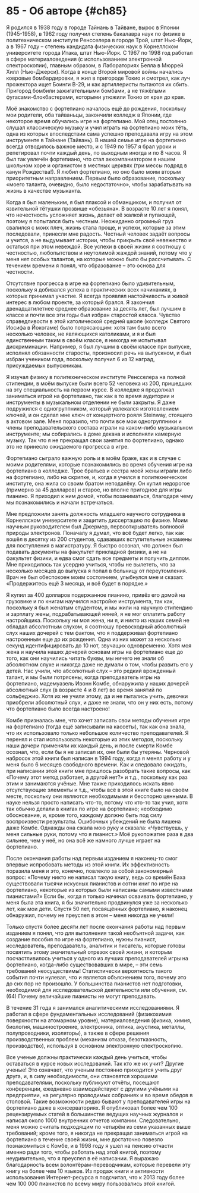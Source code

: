 # 85 - Об авторе {#ch85}

Я родился в 1938 году в городе Тайнань в Тайване, вырос в Японии (1945-1958), в 1962 году получил степень бакалавра наук по физике в политехническом институте Ренсселера в городе Трой, штат Нью-Йорк, а в 1967 году – степень кандидата физических наук в Корнеллском университете города Итака, штат Нью-Йорк. С 1967 по 1998 год работал в сфере материаловедения (с использованием электронной спектроскопии), главным образом, в Лабораториях Белла в Мюррей Хилл (Нью-Джерси). Когда в конце Второй мировой войны начались ковровые бомбардировки, я жил в пригороде Токио и смотрел, как луч прожектора ищет Боинги B-29, и как артиллеристы пытаются их сбить. Пригород бомбили зажигательными бомбами, а не тяжёлыми фугасами-блокбастерами, которыми утюжили Токио от края до края.

Моё знакомство с фортепиано началось ещё до рождения, поскольку мои родители, оба тайваньцы, закончили колледж в Японии, где некоторое время обучались игре на фортепиано. Мой отец постоянно слушал классическую музыку и учил играть на фортепиано моих тёть, одна из которых впоследствии сама успешно преподавала игру на этом инструменте в Тайнане (Тайвань). В нашей семье игре на фортепиано всегда отводилось важное место, и с 1949 по 1957 я брал уроки и репетировал почти каждый день, по выходным иногда и по 8 часов. Я был так увлечён фортепиано, что стал аккомпаниатором в нашем школьном хоре и органистом в местных церквях (три мессы подряд в канун Рождества!). Я любил фортепиано, но оно было моим вторым приоритетным направлением. Первым было образование, поскольку «моего таланта, очевидно, было недостаточно», чтобы зарабатывать на жизнь в качестве музыканта.

Когда я был маленьким, я был плаксой и обманщиком, и получил от язвительной тётушки прозвище «обезьяна». В возрасте 10 лет я понял, что нечестность усложняет жизнь, делает её жалкой и пугающей, поэтому я попытался быть честным. Неожиданно огромный груз свалился с моих плеч, жизнь стала проще, и успехи, которые за этим последовали, принесли мне радость. Честный человек задаёт вопросы и учится, а не выдумывает истории, чтобы прикрыть своё невежество и остаться при этом невеждой. Все успехи в своей жизни я соотношу с честностью, любопытством и неутолимой жаждой знаний, потому что у меня нет особых талантов, на которые можно было бы рассчитывать. С течением времени я понял, что образование – это основа для честности.

Отсутствие прогресса в игре на фортепиано было удивительным, поскольку я добивался успеха в практических всех начинаниях, в которых принимал участие. Я всегда проявлял настойчивость и живой интерес в любом проекте, за который брался. Я закончил двенадцатилетнее среднее образование за десять лет, был лучшим в классе и почти все эти годы был избран старостой класса. Чувство справедливости в этой католической средней школе (колледж Святого Иосифа в Йокогаме) было потрясающим: хотя там было всего несколько человек, не являющихся католиками, и я и был единственным таким в своём классе, я никогда не испытывал дискриминации. Например, я был лучшим в своём классе при выпуске, исполнял обязанности старосты, произносил речь на выпускном, и был избран учеником года, поскольку получил 6 из 12 наград, присуждаемых выпускникам.

Я изучал физику в политехническом институте Ренсселера на полной стипендии, в моём выпуске были всего 52 человека из 200, пришедших на эту специальность на первом курсе. В колледже я продолжал заниматься игрой на фортепиано, так как в то время аудитории и инструменты в музыкальном отделении не были закрыты. Я даже подружился с одногруппником, который увлекался изготовлением ключей, и он сделал мне ключ от концертного рояля Steinway, стоящего в актовом зале. Меня поразило, что почти все мои одногруппники и члены преподавательского состава играли на каком-либо музыкальном инструменте; мы собирались в доме декана и исполняли камерную музыку. Так что я не прекращал свои занятия по фортепиано, однако это не принесло ожидаемого прогресса в игре.

Фортепиано сыграло важную роль и в моём браке, как и в случае с моими родителями, которые познакомились во время обучения игре на фортепиано в колледже. Трое братьев и сестра моей жены играли либо на фортепиано, либо на скрипке, и, когда я учился в политехническом институте, она жила со своим братом неподалёку. Он купил недорогое (примерно за 45 долларов) и старое, но вполне пригодное для игры пианино. Я приходил к ним домой, чтобы позаниматься, благодаря чему мы познакомились и начали встречаться.

Мне предложили занять должность младшего научного сотрудника в Корнеллском университете и защитить диссертацию по физике. Моим научным руководителем был Джермер, первооткрыватель волновой природы электронов. Поначалу я думал, что всё будет легко, так как вошёл в десятку из 200 студентов, сдававших вступительные экзамены для поступления в магистратуру. Я быстро осознал, что должен был подавать документы на факультет прикладной физики, а не на факультет физики, и едва смог сдать все предметы и получить диплом. Мне приходилось так усердно учиться, чтобы не вылететь, что за несколько месяцев до выпуска я попал в больницу от переутомления. Врач не был обеспокоен моим состоянием, улыбнулся мне и сказал: «Продержитесь ещё 3 месяца, и всё будет в порядке.»

Я купил за 400 долларов подержанное пианино, привёз его домой на грузовике и по книгам научился настройке инструмента, так как, поскольку я был женатым студентом, и мы жили на научную стипендию и зарплату жены, подрабатывающей няней, я не мог оплатить работу настройщика. Поскольку ни моя жена, ни я, и никто из наших семей не обладал абсолютным слухом, я соотношу превосходный абсолютный слух наших дочерей с тем фактом, что я поддерживал фортепиано настроенным еще до их рождения. Одна из них может за несколько секунд идентифицировать до 10 нот, звучащих одновременно. Хотя моя жена и научила наших дочерей основам игры на фортепиано еще до того, как они научились читать буквы, мы ничего не знали об абсолютном слухе и никогда даже не думали о том, чтобы развить его у детей. Нас учили, что абсолютный слух – это редкий врожденный талант, и мы были потрясены, когда преподаватель игры на фортепиано, мадемуазель Ивонн Комбе, обнаружила у наших дочерей абсолютный слух (в возрасте 4 и 8 лет) во время занятий по сольфеджио. Хотя их не учили этому, да и не пытались учить, девочки приобрели абсолютный слух, и даже не знали, что он у них есть, потому что фортепиано было всегда настроено!

Комбе призналась мне, что хочет записать свои методы обучения игре на фортепиано (тогда ещё записывали на кассеты), так как она знала, что их использовало только небольшое количество преподавателей. Я перенял и стал использовать некоторые из этих методов, поскольку наши дочери применяли их каждый день, и после смерти Комбе осознал, что, если бы я не записал их, они были бы утеряны. Черновой набросок этой книги был написан в 1994 году, когда я менял работу и у меня было 6 месяцев свободного времени. Как и следовало ожидать, при написании этой книги мне пришлось разобрать такие вопросы, как «Почему этот метод работает, а другой нет?» и т.д., поскольку как раз этим и занимаются учёные. Мне также приходилось искать явно отсутствующие элементы и т.д., чтобы всё в этой книге было на своём месте, поскольку они являются необходимыми и бесспорно ценными. В науке нельзя просто написать что-то, потому что кто-то так учил, хотя так обычно делали в книгах по игре на фортепиано; необходимо обоснование, и, кроме того, каждому должно быть под силу воспроизвести результаты. Ошибочных убеждений не была лишена даже Комбе. Однажды она сжала мою руку и сказала: «Чувствуешь, у меня сильные руки, потому что я пианист.» Моё рукопожатие раза в два сильнее, чем у неё, но она всё же намного лучше играет на фортепиано.

После окончания работы над первым изданием я наконец-то смог впервые испробовать методы из этой книги. Их эффективность поразила меня и это, конечно, повлекло за собой закономерный вопрос: «Почему никто не написал такую книгу, ведь со времён Баха существовали тысячи искусных пианистов и сотни книг по игре на фортепиано, некоторые из которых были написаны самыми известными пианистами?» Если бы, когда я только начинал осваивать фортепиано, у меня была эта книга, я бы значительно продвинулся уже за несколько лет, как мои дети. Спустя 50 лет, посвящённых фортепиано, я наконец обнаружил, почему не преуспел в этом – меня никогда не учили!

Только спустя более десяти лет после окончания работы над первым изданием я понял, что для выполнения такой необъятной задачи, как создание пособия по игре на фортепиано, нужны пианист, исследователь, преподаватель, аналитик и писатель, которые готовы посвятить этому значительный отрезок своей жизни, и которым посчастливилось учиться у одного из лучших преподавателей игры на фортепиано, когда-либо существовавших в мире, – эти семь требований неосуществимы! Статистически вероятность такого события почти нулевая, что и является объяснением того, почему это до сих пор не произошло. У большинства пианистов нет подготовки, необходимой для исследовательской деятельности или обучения, см. (64) Почему величайшие пианисты не могут преподавать.

В течение 31 года я занимался аналитическими исследованиями. Я работал в сфере фундаментальных исследований (физикохимия поверхности на атомарном уровне), материаловедения (физика, химия, биология, машиностроение, электроника, оптика, акустика, металлы, полупроводники, изоляторы), а также в сфере решения производственных проблем (механизм отказа, безотказность, производство), используя в основном электронную спектроскопию.

Все ученые должны практически каждый день учиться, чтобы оставаться в курсе новых исследований. Так кто же их учит? Другие ученые! Это означает, что ученым постоянно приходится учить друг друга, и, в силу необходимости, они становятся хорошими преподавателями, поскольку публикуют отчёты, посещают конференции, ежедневно взаимодействуют с другими учёными на предприятии, на регулярно проводимых собраниях и во время обедов в столовой. Такие возможности редко бывают у преподавателей игры на фортепиано даже в консерваториях. Я опубликовал более чем 100 рецензируемых статей в большинстве ведущих научных журналов и написал около 1000 внутренних отчетов компании. Следовательно, меня можно считать подходящим по четырём из семи указанных выше требований; кроме того, я никогда не прекращал заниматься игрой на фортепиано в течение своей жизни, мне достаточно повезло познакомиться с Комбе, и в 1998 году я ушел на пенсию отчасти именно ради того, чтобы работать над этой книгой, поэтому неудивительно, что я преуспел в её написании. Я выражаю благодарность всем волонтёрам-переводчикам, которые перевели эту книгу на более чем 10 языков. Из продаж книги и активности использования Интернет-ресурса я подсчитал, что к 2013 году более чем 100 000 пианистов по всему миру пользовались этой книгой.

